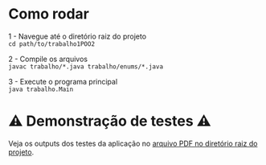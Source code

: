 # Como rodar

1 - Navegue até o diretório raiz do projeto  
``` cd path/to/trabalho1POO2 ``` 

2 - Compile os arquivos  
```javac trabalho/*.java trabalho/enums/*.java```

3 - Execute o programa principal  
```java trabalho.Main``` 

# ⚠️ Demonstração de testes ⚠️
Veja os outputs dos testes da aplicação no [arquivo PDF no diretório raiz do projeto](https://github.com/pa-pcosta/poo2_trabalho1_fluxo_situacao_matricula/blob/0e0390d3611fba65929562dafab98dd90019b0f3/Trabalho%201%20-%20POO%20II%20-%20Fluxo%20de%20situa%C3%A7%C3%A3o%20de%20matr%C3%ADcula.pdf).
